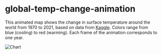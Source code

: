 # global-temp-change-animation
This animated map shows the change in surface temperature around the world from 1970 to 2021, based on data from [Kaggle](https://www.kaggle.com/datasets/mdazizulkabirlovlu/all-countries-temperature-statistics-1970-2021). Colors range from blue (cooling) to red (warming). Each frame of the animation corresponds to one year.

![Chart](https://github.com/DovarFalcone/global-temp-change-animation/blob/main/temperature_change_FINAL_1.75fps.gif)
